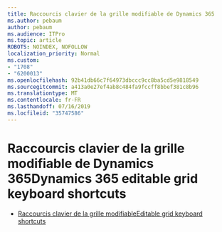 ```yaml
---
title: Raccourcis clavier de la grille modifiable de Dynamics 365
ms.author: pebaum
author: pebaum
ms.audience: ITPro
ms.topic: article
ROBOTS: NOINDEX, NOFOLLOW
localization_priority: Normal
ms.custom:
- "1708"
- "6200013"
ms.openlocfilehash: 92b41db66c7f64973dbccc9cc8ba5cd5e9818549
ms.sourcegitcommit: a413a0e27ef4ab8c484fa9fccff8bbef381c8b96
ms.translationtype: MT
ms.contentlocale: fr-FR
ms.lasthandoff: 07/16/2019
ms.locfileid: "35747586"
---
```

# <a name="dynamics-365-editable-grid-keyboard-shortcuts"></a><span data-ttu-id="cd6b7-102">Raccourcis clavier de la grille modifiable de Dynamics 365</span><span class="sxs-lookup"><span data-stu-id="cd6b7-102">Dynamics 365 editable grid keyboard shortcuts</span></span>

* [<span data-ttu-id="cd6b7-103">Raccourcis clavier de la grille modifiable</span><span class="sxs-lookup"><span data-stu-id="cd6b7-103">Editable grid keyboard shortcuts</span></span>](https://docs.microsoft.com/dynamics365/customer-engagement/basics/keyboard-shortcuts#editable-grids-views)
